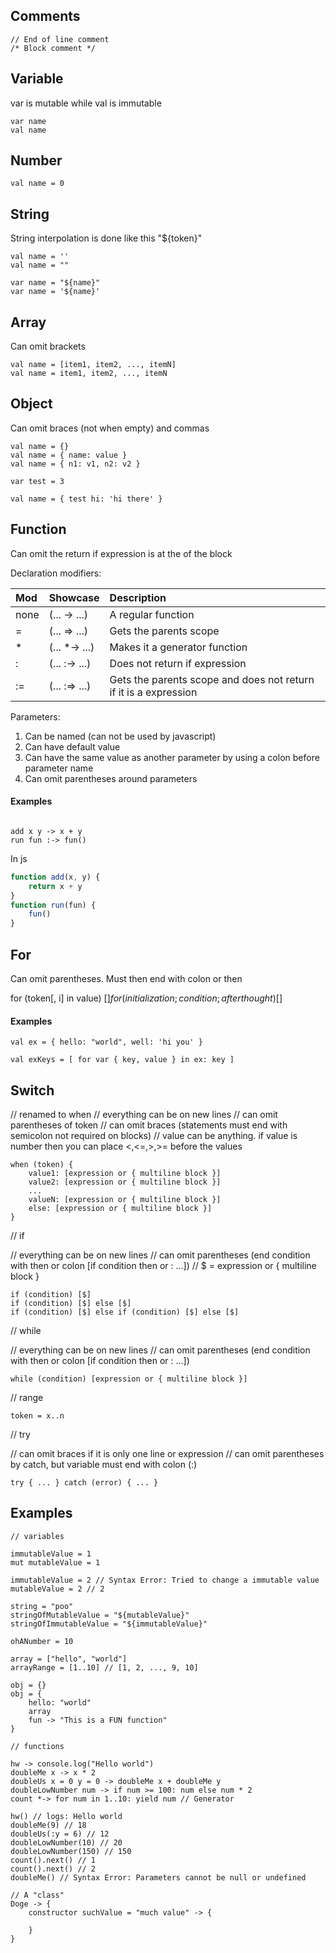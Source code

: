 ## Comments
```
// End of line comment
/* Block comment */
```

## Variable
var is mutable while val is immutable

```
var name
val name
```

## Number

```
val name = 0
```

## String
String interpolation is done like this "${token}"

```
val name = ''
val name = ""

var name = "${name}"
var name = '${name}'
```

## Array
Can omit brackets

```
val name = [item1, item2, ..., itemN]
val name = item1, item2, ..., itemN
```

## Object
Can omit braces (not when empty) and commas

```
val name = {}
val name = { name: value }
val name = { n1: v1, n2: v2 }

var test = 3

val name = { test hi: 'hi there' }
```
## Function
Can omit the return if expression is at the of the block

Declaration modifiers:

| Mod |   Showcase    |                           Description                           |
|:----|:--------------|:----------------------------------------------------------------|
| none| (... ->  ...) | A regular function                                              |
| =   | (... =>  ...) | Gets the parents scope                                          |
| *   | (... *-> ...) | Makes it a generator function                                   |
| :   | (... :-> ...) | Does not return if expression                                   |
| :=  | (... :=> ...) | Gets the parents scope and does not return if it is a expression|

Parameters:

1. Can be named (can not be used by javascript)
2. Can have default value
3. Can have the same value as another parameter by using a colon before parameter name
4. Can omit parentheses around parameters
 
#### Examples
```

add x y -> x + y
run fun :-> fun()

```
In js 
```js
function add(x, y) {
    return x + y
}
function run(fun) {
    fun()
}
```

## For

Can omit parentheses. Must then end with colon or then

for (token[, i] in value) [$]
for (initialization; condition; afterthought) [$]

#### Examples
```
val ex = { hello: "world", well: 'hi you' }

val exKeys = [ for var { key, value } in ex: key ]
```

## Switch

// renamed to when
// everything can be on new lines
// can omit parentheses of token
// can omit braces (statements must end with semicolon not required on blocks)
// value can be anything. if value is number then you can place <,<=,>,>= before the values

```
when (token) {
    value1: [expression or { multiline block }]
    value2: [expression or { multiline block }]
    ...
    valueN: [expression or { multiline block }]
    else: [expression or { multiline block }]
}
```

// if

// everything can be on new lines
// can omit parentheses (end condition with then or colon [if condition then or : ...])
// $ = expression or { multiline block }

```
if (condition) [$]
if (condition) [$] else [$]
if (condition) [$] else if (condition) [$] else [$]
```

// while

// everything can be on new lines
// can omit parentheses (end condition with then or colon [if condition then or : ...])

```
while (condition) [expression or { multiline block }]
```

// range
```
token = x..n
```

// try

// can omit braces if it is only one line or expression
// can omit parentheses by catch, but variable must end with colon (:)
```
try { ... } catch (error) { ... }
```

## Examples
```
// variables

immutableValue = 1
mut mutableValue = 1

immutableValue = 2 // Syntax Error: Tried to change a immutable value
mutableValue = 2 // 2

string = "poo"
stringOfMutableValue = "${mutableValue}"
stringOfImmutableValue = "${immutableValue}"

ohANumber = 10

array = ["hello", "world"]
arrayRange = [1..10] // [1, 2, ..., 9, 10]

obj = {}
obj = {
    hello: "world"
    array
    fun -> "This is a FUN function"
}

// functions

hw -> console.log("Hello world")
doubleMe x -> x * 2
doubleUs x = 0 y = 0 -> doubleMe x + doubleMe y
doubleLowNumber num -> if num >= 100: num else num * 2
count *-> for num in 1..10: yield num // Generator

hw() // logs: Hello world
doubleMe(9) // 18
doubleUs(:y = 6) // 12
doubleLowNumber(10) // 20
doubleLowNumber(150) // 150
count().next() // 1
count().next() // 2
doubleMe() // Syntax Error: Parameters cannot be null or undefined

// A "class"
Doge -> {
    constructor suchValue = "much value" -> {

    }
}
```
